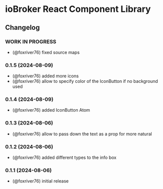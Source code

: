 # ioBroker React Component Library

## Changelog

<!-- 
  Placeholder for the next version (at the beginning of the line):
  ### **WORK IN PROGRESS**
-->

### **WORK IN PROGRESS**
* (@foxriver76) fixed source maps

### 0.1.5 (2024-08-09)
* (@foxriver76) added more icons
* (@foxriver76) allow to specify color of the IconButton if no background used

### 0.1.4 (2024-08-09)
* (@foxriver76) added IconButton Atom

### 0.1.3 (2024-08-06)
* (@foxriver76) allow to pass down the text as a prop for more natural

### 0.1.2 (2024-08-06)
* (@foxriver76) added different types to the info box

### 0.1.1 (2024-08-06)
* (@foxriver76) initial release
